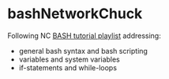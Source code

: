 # bashNetworkChuck

Following NC [BASH tutorial playlist](https://youtu.be/SPwyp2NG-bE) addressing:

- general bash syntax and bash scripting
- variables and system variables
- if-statements and while-loops


<!--
NOTAS:

* n0-sh
    - Hacer bien la nota *(3)* sobre lo de *%*.


* 07.sh
    - *elif* statements > *nested* if
    - how to $USER=="root"
        - sudo su

* 08.sh
    - *case esac* for multiple-choice statements

-->